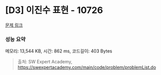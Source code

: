 # [D3] 이진수 표현 - 10726 

[문제 링크](https://swexpertacademy.com/main/code/problem/problemDetail.do?contestProbId=AXRSXf_a9qsDFAXS) 

### 성능 요약

메모리: 13,544 KB, 시간: 862 ms, 코드길이: 403 Bytes



> 출처: SW Expert Academy, https://swexpertacademy.com/main/code/problem/problemList.do